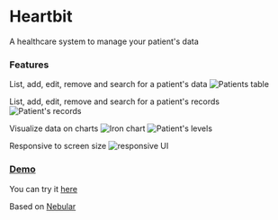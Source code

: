 # Heartbit
A healthcare system to manage your patient's data

### Features

List, add, edit, remove and search for a patient's data
![Patients table](https://raw.githubusercontent.com/timbo-rafa/heartbit-web/master/screenshots/patients-table.png)

List, add, edit, remove and search for a patient's records
![Patient's records](https://raw.githubusercontent.com/timbo-rafa/heartbit-web/master/screenshots/patient-records.png)

Visualize data on charts
![Iron chart](https://raw.githubusercontent.com/timbo-rafa/heartbit-web/master/screenshots/iron-chart.png)
![Patient's levels](https://raw.githubusercontent.com/timbo-rafa/heartbit-web/master/screenshots/patient-levels.png)

Responsive to screen size
![responsive UI](https://raw.githubusercontent.com/timbo-rafa/heartbit-web/master/screenshots/responsive-ui.gif)

### <a href="https://timbo-rafa.github.io/heartbit-web/">Demo</a>

You can try it <a href="https://timbo-rafa.github.io/heartbit-web/">here</a>

Based on <a href="https://akveo.github.io/nebular">Nebular</a>
